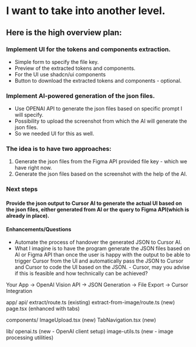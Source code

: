 # I want to take into another level.

## Here is the high overview plan:

### Implement UI for the tokens and components extraction.

- Simple form to specify the file key.
- Preview of the extracted tokens and components.
- For the UI use shadcn/ui components
- Button to download the extracted tokens and components - optional.

### Implement AI-powered generation of the json files.

- Use OPENAI API to generate the json files based on specific prompt I will specify.
- Possibility to upload the screenshot from which the AI will generate the json files.
- So we needed UI for this as well.

### The idea is to have two approaches:

1. Generate the json files from the Figma API provided file key - which we have right now.
2. Generate the json files based on the screenshot with the help of the AI.

### Next steps

#### Provide the json output to Cursor AI to generate the actual UI based on the json files, either generated from AI or the query to Figma API(which is already in place).

#### Enhancements/Questions

- Automate the process of handover the generated JSON to Cursor AI.
- What I imagine is to have the program generate the JSON files based on AI or Figma API than once the user is happy with the output to be able to trigger Cursor from the UI and automatically pass the JSON to Cursor and Cursor to code the UI based on the JSON. - Cursor, may you advise if this is feasible and how technically can be achieved?

Your App → OpenAI Vision API → JSON Generation → File Export → Cursor Integration

app/
  api/
    extract/route.ts (existing)
    extract-from-image/route.ts (new)
  page.tsx (enhanced with tabs)

components/
  ImageUpload.tsx (new)
  TabNavigation.tsx (new)

lib/
  openai.ts (new - OpenAI client setup)
  image-utils.ts (new - image processing utilities)
